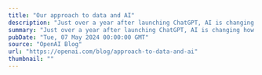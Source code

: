 ```yaml
---
title: "Our approach to data and AI"
description: "Just over a year after launching ChatGPT, AI is changing how we live, work and learn. It’s also raised important conversations about data in the age of AI. More on our approach, a new Media Manager for creators and content owners, and where we’re headed."
summary: "Just over a year after launching ChatGPT, AI is changing how we live, work and learn. It’s also raised important conversations about data in the age of AI. More on our approach, a new Media Manager for creators and content owners, and where we’re headed."
pubDate: "Tue, 07 May 2024 00:00:00 GMT"
source: "OpenAI Blog"
url: "https://openai.com/blog/approach-to-data-and-ai"
thumbnail: ""
---
```


